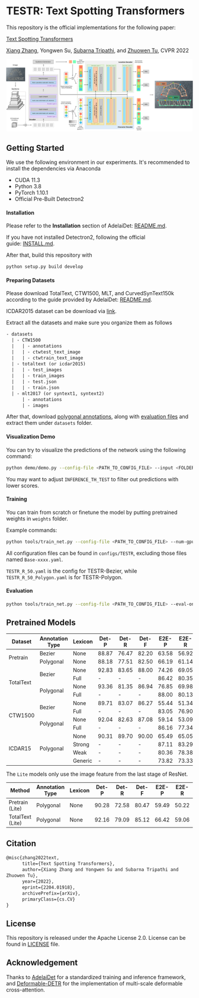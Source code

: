 # TESTR: Text Spotting Transformers

This repository is the official implementations for the following paper:

[Text Spotting Transformers](https://arxiv.org/abs/2204.01918)

[Xiang Zhang](https://xzhang.dev), Yongwen Su, [Subarna Tripathi](https://subarnatripathi.github.io), and [Zhuowen Tu](https://pages.ucsd.edu/~ztu/), CVPR 2022

<img src="figures/arch.svg" />

## Getting Started
We use the following environment in our experiments. It's recommended to install the dependencies via Anaconda

+ CUDA 11.3
+ Python 3.8
+ PyTorch 1.10.1
+ Official Pre-Built Detectron2

#### Installation

Please refer to the **Installation** section of AdelaiDet: [README.md](https://github.com/aim-uofa/AdelaiDet/blob/master/README.md). 

If you have not installed Detectron2, following the official guide: [INSTALL.md](https://github.com/facebookresearch/detectron2/blob/main/INSTALL.md). 

After that, build this repository with

```bash
python setup.py build develop
```

#### Preparing Datasets

Please download TotalText, CTW1500, MLT, and CurvedSynText150k according to the guide provided by AdelaiDet: [README.md](https://github.com/aim-uofa/AdelaiDet/blob/master/datasets/README.md).

ICDAR2015 dataset can be download via [link](https://ucsdcloud-my.sharepoint.com/:u:/g/personal/xiz102_ucsd_edu/EWgEM5BSRjBEua4B_qLrGR0BaombUL8K3d23ldXOb7wUNA?e=7VzH34).

Extract all the datasets and make sure you organize them as follows

```
- datasets
  | - CTW1500
  |   | - annotations
  |   | - ctwtest_text_image
  |   | - ctwtrain_text_image
  | - totaltext (or icdar2015)
  |   | - test_images
  |   | - train_images
  |   | - test.json
  |   | - train.json
  | - mlt2017 (or syntext1, syntext2)
      | - annotations
      | - images
```

After that, download [polygonal annotations](https://ucsdcloud-my.sharepoint.com/:u:/g/personal/xiz102_ucsd_edu/ES4aqkvamlJAgiPNFJuYkX4BLo-5cDx9TD_6pnMJnVhXpw?e=tu9D8t), along with [evaluation files](https://ucsdcloud-my.sharepoint.com/:u:/g/personal/xiz102_ucsd_edu/Ea5oF7VFoe5NngUoPmLTerQBMdiVUhHcx2pPu3Q5p3hZvg?e=2NJNWh) and extract them under `datasets` folder.

#### Visualization Demo

You can try to visualize the predictions of the network using the following command:

```bash
python demo/demo.py --config-file <PATH_TO_CONFIG_FILE> --input <FOLDER_TO_INTPUT_IMAGES> --output <OUTPUT_FOLDER> --opts MODEL.WEIGHTS <PATH_TO_MODEL_FILE> MODEL.TRANSFORMER.INFERENCE_TH_TEST 0.3
```

You may want to adjust `INFERENCE_TH_TEST` to filter out predictions with lower scores.

#### Training

You can train from scratch or finetune the model by putting pretrained weights in `weights` folder.

Example commands:

```bash
python tools/train_net.py --config-file <PATH_TO_CONFIG_FILE> --num-gpus 8
```

All configuration files can be found in `configs/TESTR`, excluding those files named `Base-xxxx.yaml`.

`TESTR_R_50.yaml` is the config for TESTR-Bezier, while `TESTR_R_50_Polygon.yaml` is for TESTR-Polygon.

#### Evaluation

```bash
python tools/train_net.py --config-file <PATH_TO_CONFIG_FILE> --eval-only MODEL.WEIGHTS <PATH_TO_MODEL_FILE>
```

## Pretrained Models

<table>
<thead>
  <tr>
    <th>Dataset</th>
    <th>Annotation Type</th>
    <th>Lexicon</th>
    <th>Det-P</th>
    <th>Det-R</th>
    <th>Det-F</th>
    <th>E2E-P</th>
    <th>E2E-R</th>
    <th>E2E-F</th>
    <th>Link</th>
  </tr>
</thead>
<tbody>
  <tr>
    <td rowspan="2"><span style="font-weight:400;font-style:normal;text-decoration:none">Pretrain</span></td>
    <td>Bezier</td>
    <td>None</td>
    <td>88.87</td>
    <td>76.47</td>
    <td>82.20</td>
    <td>63.58</td>
    <td>56.92</td>
    <td>60.06</td>
    <td><a href="https://ucsdcloud-my.sharepoint.com/:u:/g/personal/xiz102_ucsd_edu/EU5VLFSLcfJFm_gFYDf4HX4BloAAlq1nshsJaPoZSJDxWw?e=WwzQFv" target="_blank" rel="noopener noreferrer">OneDrive</a></td>
  </tr>
  <tr>
    <td>Polygonal</td>
    <td>None</td>
    <td>88.18</td>
    <td>77.51</td>
    <td>82.50</td>
    <td>66.19</td>
    <td>61.14</td>
    <td>63.57</td>
    <td><a href="https://ucsdcloud-my.sharepoint.com/:u:/g/personal/xiz102_ucsd_edu/EW4ewmHyPaJFqPbf_iEoQGEBfVVtlPtoK5XjgVCuXxQWpA?e=M4RSkq" target="_blank" rel="noopener noreferrer">OneDrive</a></td>
  </tr>
  <tr>
    <td rowspan="4"><span style="font-weight:400;font-style:normal;text-decoration:none">TotalText</span></td>
    <td rowspan="2">Bezier</td>
    <td>None</td>
    <td>92.83</td>
    <td>83.65</td>
    <td>88.00</td>
    <td>74.26</td>
    <td>69.05</td>
    <td>71.56</td>
    <td rowspan="2"><a href="https://ucsdcloud-my.sharepoint.com/:u:/g/personal/xiz102_ucsd_edu/EVAgHo_OdOFPqkIFcVh7w3EByIgZD3PS3wCYXxW7Qizn7A?e=lgl6Q2" target="_blank" rel="noopener noreferrer">OneDrive</a></td>
  </tr>
  <tr>
    <td>Full</td>
    <td>-</td>
    <td>-</td>
    <td>-</td>
    <td>86.42</td>
    <td>80.35</td>
    <td>83.28</td>
  </tr>
  <tr>
    <td rowspan="2">Polygonal</td>
    <td>None</td>
    <td>93.36</td>
    <td>81.35</td>
    <td>86.94</td>
    <td>76.85</td>
    <td>69.98</td>
    <td>73.25</td>
    <td rowspan="2"><a href="https://ucsdcloud-my.sharepoint.com/:u:/g/personal/xiz102_ucsd_edu/ESwSFxppsplEiEaUphJB0TABkIKoRvIljkVIazPUNEXI7g?e=Q8zJ0Q" target="_blank" rel="noopener noreferrer">OneDrive</a></td>
  </tr>
  <tr>
    <td>Full</td>
    <td>-</td>
    <td>-</td>
    <td>-</td>
    <td>88.00</td>
    <td>80.13</td>
    <td>83.88</td>
  </tr>
  <tr>
    <td rowspan="4"><span style="font-weight:400;font-style:normal;text-decoration:none">CTW1500</span></td>
    <td rowspan="2">Bezier</td>
    <td>None</td>
    <td>89.71</td>
    <td>83.07</td>
    <td>86.27</td>
    <td>55.44</td>
    <td>51.34</td>
    <td>53.31</td>
    <td rowspan="2"><a href="https://ucsdcloud-my.sharepoint.com/:u:/g/personal/xiz102_ucsd_edu/EU17mK38HT1DvsfeylJiYloBpZyhehG2rfw_IZiPrfgPYw?e=oa3gtR" target="_blank" rel="noopener noreferrer">OneDrive</a></td>
  </tr>
  <tr>
    <td>Full</td>
    <td>-</td>
    <td>-</td>
    <td>-</td>
    <td>83.05</td>
    <td>76.90</td>
    <td>79.85</td>
  </tr>
  <tr>
    <td rowspan="2">Polygonal</td>
    <td>None</td>
    <td>92.04</td>
    <td>82.63</td>
    <td>87.08</td>
    <td>59.14</td>
    <td>53.09</td>
    <td>55.95</td>
    <td rowspan="2"><a href="https://ucsdcloud-my.sharepoint.com/:u:/g/personal/xiz102_ucsd_edu/ETkgFej-l39Gr7GYqwZt6LQBH9r2snHlidb3pTEGjiWZPw?e=9I5plv" target="_blank" rel="noopener noreferrer">OneDrive</a></td>
  </tr>
  <tr>
    <td>Full</td>
    <td>-</td>
    <td>-</td>
    <td>-</td>
    <td>86.16</td>
    <td>77.34</td>
    <td>81.51</td>
  </tr>
  <tr>
    <td rowspan="4"><span style="font-weight:400;font-style:normal;text-decoration:none">ICDAR15</span></td>
    <td rowspan="4">Polygonal</td>
    <td>None</td>
    <td>90.31</td>
    <td>89.70</td>
    <td>90.00</td>
    <td>65.49</td>
    <td>65.05</td>
    <td>65.27</td>
    <td rowspan="4"><a href="https://ucsdcloud-my.sharepoint.com/:u:/g/personal/xiz102_ucsd_edu/ETwRegsVcwtNgnbjm-79XqQBkQgjsRwIUedJysUz8Fm6wA?e=yKR2mN" target="_blank" rel="noopener noreferrer">OneDrive</a></td>
  </tr>
  <tr>
    <td>Strong</td>
    <td>-</td>
    <td>-</td>
    <td>-</td>
    <td>87.11</td>
    <td>83.29</td>
    <td>85.16</td>
  </tr>
  <tr>
    <td>Weak</td>
    <td>-</td>
    <td>-</td>
    <td>-</td>
    <td>80.36</td>
    <td>78.38</td>
    <td>79.36</td>
  </tr>
  <tr>
    <td>Generic</td>
    <td>-</td>
    <td>-</td>
    <td>-</td>
    <td>73.82</td>
    <td>73.33</td>
    <td>73.57</td>
  </tr>
</tbody>
</table>

The `Lite` models only use the image feature from the last stage of ResNet.

| Method           | Annotation Type | Lexicon | Det-P  | Det-R  | Det-F  | E2E-P  | E2E-R  | E2E-F  | Link                                                         |
| ---------------- | --------------- | ------- | ------ | ------ | ------ | ------ | ------ | ------ | ------------------------------------------------------------ |
| Pretrain (Lite)  | Polygonal       | None    | 90.28 | 72.58 | 80.47 | 59.49 | 50.22 | 54.46 | [OneDrive](https://ucsdcloud-my.sharepoint.com/:u:/g/personal/xiz102_ucsd_edu/EcG-WKHN7dlNnzUJ5g301goBNknB-_IyADfVoW9q8efIIA?e=8dHW3K) |
| TotalText (Lite) | Polygonal       | None    | 92.16 | 79.09 | 85.12 | 66.42 | 59.06 | 62.52 | [OneDrive](https://ucsdcloud-my.sharepoint.com/:u:/g/personal/xiz102_ucsd_edu/ETL5VCes0eJBuktGqHqGu_wBltwbngIhqmqePIWfaWgGxw?e=hDkana) |

## Citation
```
@misc{zhang2022text,
      title={Text Spotting Transformers}, 
      author={Xiang Zhang and Yongwen Su and Subarna Tripathi and Zhuowen Tu},
      year={2022},
      eprint={2204.01918},
      archivePrefix={arXiv},
      primaryClass={cs.CV}
}
```

## License
This repository is released under the Apache License 2.0. License can be found in [LICENSE](LICENSE) file.


## Acknowledgement

Thanks to [AdelaiDet](https://github.com/aim-uofa/AdelaiDet) for a standardized training and inference framework, and [Deformable-DETR](https://github.com/fundamentalvision/Deformable-DETR) for the implementation of multi-scale deformable cross-attention.
